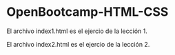 # <h1>OpenBootcamp-HTML-CSS</h1>

El archivo index1.html es el ejercio de la lección 1.


El archivo index2.html es el ejercio de la lección 2.
